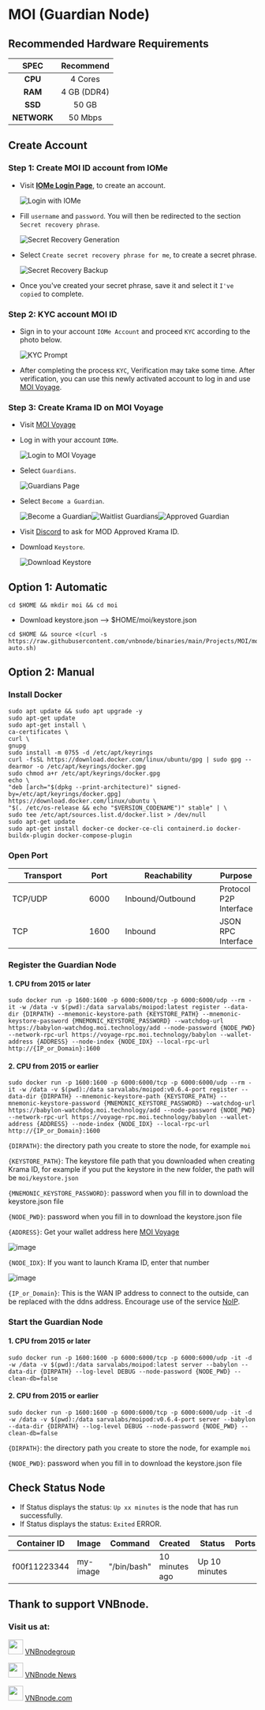 # MOI (Guardian Node)

## Recommended Hardware Requirements

|   SPEC      |       Recommend          |
| :---------: | :-----------------------:|
|   **CPU**   |        4 Cores           |
|   **RAM**   |        4 GB (DDR4)       |
|   **SSD**   |        50 GB             |
| **NETWORK** |        50 Mbps           |

## Create Account

### Step 1: Create MOI ID account from IOMe
*   Visit [**IOMe Login Page**](https://iome.ai/login/), to create an account.

    ![Login with IOMe](https://docs.moi.technology/assets/images/iome-login-b3874e62852d1a3f48a47fbb5feb9ff6.png)
*   Fill `username` and `password`. You will then be redirected to the section `Secret recovery phrase`.

    ![Secret Recovery Generation](https://docs.moi.technology/assets/images/secret-recovery-89743716e6600f1f7d3fdc34a7b1ea65.png)
* Select `Create secret recovery phrase for me`, to create a secret phrase.

  ![Secret Recovery Backup](https://docs.moi.technology/assets/images/recovery-backup-abbb0c28b9b1c5e9ae05e9259e17f756.png)
* Once you've created your secret phrase, save it and select it `I've copied` to complete.

### Step 2: KYC account MOI ID
*   Sign in to your account `IOMe Account` and proceed `KYC` according to the photo below.

    ![KYC Prompt](https://docs.moi.technology/assets/images/kyc-prompt-8d1e96b8804f791bb15818d44301dc1c.png)
* After completing the process `KYC`, Verification may take some time. After verification, you can use this newly activated account to log in and use [MOI Voyage](https://voyage.moi.technology/).

### Step 3: Create Krama ID on MOI Voyage
* Visit [MOI Voyage](https://voyage.moi.technology/)
*   Log in with your account `IOMe`.

    ![Login to MOI Voyage](https://docs.moi.technology/assets/images/voyage-login-377cf38b6787fe0f073643916f95121a.gif)
*   Select `Guardians`.

    ![Guardians Page](https://docs.moi.technology/assets/images/voyage-guardians-nav-60c468c00e96344d0ed95ebac7e5a17c.png)
*   Select `Become a Guardian`.

    ![Become a Guardian](https://docs.moi.technology/assets/images/become-guardian-967292760efe12da6192719e6d026f00.gif)![Waitlist Guardians](https://docs.moi.technology/assets/images/waitlist-guardian-1d0e291d54f2d86b5f251d01fa2496aa.png)![Approved Guardian](https://docs.moi.technology/assets/images/approved-guardian-f8552b6581b5ff581cce49c9db50e097.png)
* Visit [Discord](https://discord.gg/x4SnJwHk7A) to ask for MOD Approved Krama ID.
*   Download `Keystore`.
  
    ![Download Keystore](https://docs.moi.technology/assets/images/download-keystore-9e17e6ca9121b7a76d6bf3d363eb75ad.gif)

## Option 1: Automatic
``` 
cd $HOME && mkdir moi && cd moi
```
- Download keystore.json --> $HOME/moi/keystore.json
```
cd $HOME && source <(curl -s https://raw.githubusercontent.com/vnbnode/binaries/main/Projects/MOI/moi-auto.sh)
```
## Option 2: Manual
### Install Docker

```
sudo apt update && sudo apt upgrade -y
sudo apt-get update
sudo apt-get install \
ca-certificates \
curl \
gnupg
sudo install -m 0755 -d /etc/apt/keyrings
curl -fsSL https://download.docker.com/linux/ubuntu/gpg | sudo gpg --dearmor -o /etc/apt/keyrings/docker.gpg
sudo chmod a+r /etc/apt/keyrings/docker.gpg
echo \
"deb [arch="$(dpkg --print-architecture)" signed-by=/etc/apt/keyrings/docker.gpg] https://download.docker.com/linux/ubuntu \
"$(. /etc/os-release && echo "$VERSION_CODENAME")" stable" | \
sudo tee /etc/apt/sources.list.d/docker.list > /dev/null
sudo apt-get update
sudo apt-get install docker-ce docker-ce-cli containerd.io docker-buildx-plugin docker-compose-plugin
```

### Open Port

<table><thead><tr><th width="130">Transport</th><th width="76" align="center">Port</th><th width="179">Reachability</th><th>Purpose</th></tr></thead><tbody><tr><td>TCP/UDP</td><td align="center">6000</td><td>Inbound/Outbound</td><td>Protocol P2P Interface</td></tr><tr><td>TCP</td><td align="center">1600</td><td>Inbound</td><td>JSON RPC Interface</td></tr></tbody></table>

### Register the Guardian Node <a href="#register-the-guardian-node" id="register-the-guardian-node"></a>
#### 1\. CPU from 2015 or later
```
sudo docker run -p 1600:1600 -p 6000:6000/tcp -p 6000:6000/udp --rm -it -w /data -v $(pwd):/data sarvalabs/moipod:latest register --data-dir {DIRPATH} --mnemonic-keystore-path {KEYSTORE_PATH} --mnemonic-keystore-password {MNEMONIC_KEYSTORE_PASSWORD} --watchdog-url https://babylon-watchdog.moi.technology/add --node-password {NODE_PWD} --network-rpc-url https://voyage-rpc.moi.technology/babylon --wallet-address {ADDRESS} --node-index {NODE_IDX} --local-rpc-url http://{IP_or_Domain}:1600
```
#### 2\. CPU from 2015 or earlier
```
sudo docker run -p 1600:1600 -p 6000:6000/tcp -p 6000:6000/udp --rm -it -w /data -v $(pwd):/data sarvalabs/moipod:v0.6.4-port register --data-dir {DIRPATH} --mnemonic-keystore-path {KEYSTORE_PATH} --mnemonic-keystore-password {MNEMONIC_KEYSTORE_PASSWORD} --watchdog-url https://babylon-watchdog.moi.technology/add --node-password {NODE_PWD} --network-rpc-url https://voyage-rpc.moi.technology/babylon --wallet-address {ADDRESS} --node-index {NODE_IDX} --local-rpc-url http://{IP_or_Domain}:1600
```
`{DIRPATH}`: the directory path you create to store the node, for example `moi`

`{KEYSTORE_PATH}`: The keystore file path that you downloaded when creating Krama ID, for example if you put the keystore in the new folder, the path will be `moi/keystore.json`

`{MNEMONIC_KEYSTORE_PASSWORD}`: password when you fill in to download the keystore.json file

`{NODE_PWD}`: password when you fill in to download the keystore.json file

`{ADDRESS}`: Get your wallet address here [MOI Voyage](https://voyage.moi.technology/)

![image](https://github.com/vnbnode/VNBnode-Guides/assets/76662222/455c4157-0eba-48a9-963b-509a91756acd)

`{NODE_IDX}`: If you want to launch Krama ID, enter that number

![image](https://github.com/vnbnode/VNBnode-Guides/assets/76662222/c25e9a5a-2087-4487-a710-9cab7890359a)

`{IP_or_Domain}`: This is the WAN IP address to connect to the outside, can be replaced with the ddns address. Encourage use of the service [NoIP](https://www.noip.com/).

### Start the Guardian Node <a href="#start-the-guardian-node" id="start-the-guardian-node"></a>
#### 1\. CPU from 2015 or later
```
sudo docker run -p 1600:1600 -p 6000:6000/tcp -p 6000:6000/udp -it -d -w /data -v $(pwd):/data sarvalabs/moipod:latest server --babylon --data-dir {DIRPATH} --log-level DEBUG --node-password {NODE_PWD} --clean-db=false
```
#### 2\. CPU from 2015 or earlier
```
sudo docker run -p 1600:1600 -p 6000:6000/tcp -p 6000:6000/udp -it -d -w /data -v $(pwd):/data sarvalabs/moipod:v0.6.4-port server --babylon --data-dir {DIRPATH} --log-level DEBUG --node-password {NODE_PWD} --clean-db=false
```
`{DIRPATH}`: the directory path you create to store the node, for example `moi`

`{NODE_PWD}`: password when you fill in to download the keystore.json file

## Check Status Node

* If Status displays the status: `Up xx minutes` is the node that has run successfully.
* If Status displays the status: `Exited` ERROR.

<table><thead><tr><th width="112">Container ID</th><th width="80">Image</th><th width="121">Command</th><th width="93">Created</th><th width="83">Status</th><th width="81">Ports</th><th>Names</th></tr></thead><tbody><tr><td>f00f11223344</td><td>my-image</td><td>"/bin/bash"</td><td>10 minutes ago</td><td>Up 10 minutes</td><td></td><td>my-container</td></tr></tbody></table>

## Thank to support VNBnode.
### Visit us at:

<img src="https://user-images.githubusercontent.com/50621007/183283867-56b4d69f-bc6e-4939-b00a-72aa019d1aea.png" width="30"/> <a href="https://t.me/VNBnodegroup" target="_blank">VNBnodegroup</a>

<img src="https://user-images.githubusercontent.com/50621007/183283867-56b4d69f-bc6e-4939-b00a-72aa019d1aea.png" width="30"/> <a href="https://t.me/Vnbnode" target="_blank">VNBnode News</a>

<img src="https://github.com/vnbnode/binaries/blob/main/Logo/VNBnode.jpg" width="30"/> <a href="https://VNBnode.com" target="_blank">VNBnode.com</a>
